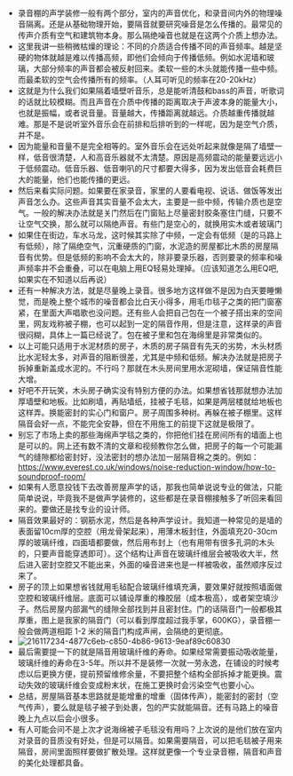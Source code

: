 - 录音棚的声学装修一般有两个部分，室内的声音优化，和录音间内外的物理噪音隔离。还是从基础物理开始，要隔音就要研究噪音是怎么传播的。最常见的传声介质有空气和建筑物本身。那么隔绝噪音也就是在这两个介质上想办法。
- 这里我讲一些稍微枯燥的理论：不同的介质适合传播不同的声音频率。越是坚硬的物体就越是难以传播高频，即他们会倾向于传播低频。例如水泥墙和玻璃，大部分频率的声音都会被反射回来。柔软一些的木头就能传播一些中频。而最柔软的空气会传播所有的频率。（人耳可听见的频率在20-20kHz）
- 这就是为什么我们如果隔着墙壁听音乐，总是能听清鼓和bass的声音，听歌词的话就比较模糊。而且声音在介质中传播的距离取决于声波本身的能量大小，也就是振幅，或者说音量。音量越大，传播距离就越远。介质越重传播就越难。那是不是说听室外音乐会在前排和后排听到的一样呢，因为是空气介质，并不是。
- 因为能量和音量不是完全相等的。室外音乐会在远处听起来就像是隔了墙壁一样，低音很清楚，人和高音乐器就不太清楚。原因是高频震动的能量要远远小于低频震动。低音乐器、低音喇叭的尺寸都要大得多，因为发出低音会耗费巨大的能量，他们也能传播的更远。
- 然后来看实际问题。如果要在家录音，家里的人要看电视、说话、做饭等发出声音怎么办。这些声音其实音量不会太大，主要是一些中频，传输介质也是空气。一般的解决办法就是关门然后在门窗贴上尽量密封胶条塞住门缝，只要不让空气交换，那么就可以隔绝声音。有些门是空心的，就换用实木或者玻璃门
- 如果住在街边，车水马龙，这时候其实除了中频，一定会有低频（是的马路上有低频），除了隔绝空气，沉重硬质的门窗，水泥造的房屋都比木质的房屋隔音有优势。但是低频的影响不会太大的，除非要录乐器，否则要录的频率和噪声频率并不会重叠，可以在电脑上用EQ轻易处理掉。（应该知道怎么用EQ吧,如果实在不知道以后再说）
- 还有一种解决方法，就是尽量晚上录音。很多地方这样做不是因为白天要睡懒觉，而是晚上整个城市的噪音都会比白天小得多，用毛巾毯子之类的把门窗塞紧，在里面大声唱歌也没问题。还有些人会把自己包在一个被子搭出来的空间里，网友戏称被子棚，也可以起到一定的隔音作用，但是注意，这样录的声音很闷糊，具体上一篇已经说了。包在被子里和包在海绵里是非常类似的。
- 以上可能只适用于水泥材质的房子，木质的房子隔音有先天的劣势，木头材质比水泥轻太多，对声音的阻断很差，尤其是中频和低频。解决办法就是把房子拆掉重新盖成水泥的。不行吗？那就在木头房间里用水泥砌墙，保证隔音性能大增。
- 好吧不开玩笑，木头房子确实没有特别方便的办法。如果想省钱那就想办法加厚墙壁和地板。比如刷墙，再贴墙纸，挂被子毛毯，如果是两层楼就给地板也这样弄。换能密封的实心门和窗户。房子周围多种树。再躲在被子棚里。这样隔音会好一点，不能完全安静，但在不用施工的前提下这就是极限了。
- 别忘了市场上卖的那些海绵声学毯之类的，你把他们挂在房间所有的墙面上也是可以的。网上还有数不清的文章和视频教你怎么做，把房子的每一个可能漏气的缝隙都给密封好，没法密封的想办法加一层隔音棉之类的。例如：https://www.everest.co.uk/windows/noise-reduction-window/how-to-soundproof-room/
- 如果有人愿意投钱下去改善房屋声学的话，那我也简单说说专业的做法，只能简单说说，毕竟我不是做声学装修的，这些都是在录音棚接触多了听回来看回来的。要做还是找专业的设计师。
- 隔音效果最好的：钢筋水泥，然后是各种声学设计。我知道一种常见的是墙的表面留10cm厚的空腔（用龙骨架起来），用薄木板封住，外面填充20-30cm厚的玻璃纤维，四面墙都要做，然后用布封上（也有用带有很多孔洞的木头的，只要声音能穿透即可）。这个结构让声音在玻璃纤维层会被吸收大半，然后进入密封空腔又不能出来，外面的噪音进来也是一样被吸收，虽然顺序反过来了。
- 房子的顶上如果想省钱就用毛毡配合玻璃纤维填充满，要效果好就按照墙面做空腔和玻璃纤维层。底面可以铺设厚重的橡胶层（成本极高），或者架空填沙子。然后房屋内部漏气的缝隙全部找到并且密封住。门的话隔音门一般都极其厚重，图上是我家的隔音门（可以看到厚度超过我手掌，600KG），录音棚一般会做两道相距 1-2 米的隔音门构成声闸，会隔绝的更彻底。
-     
    ![216117234-4877c6eb-c850-4b86-9613-9eaf89c60830](https://user-images.githubusercontent.com/42371034/216117930-9184f4ba-62c5-4a6d-b3ec-9f766b81502f.jpg)
- 最后需要提一下的就是隔音用玻璃纤维的寿命。如果经常需要振动吸收能量，玻璃纤维的寿命在3-5年。所以并不是装修一次就一劳永逸，在铺设的时候考虑以后更换方便，提前预留维修余量，不要把整个结构全部拆掉才能更换。震动失效的玻璃纤维会变成粉末状，在施工更换时会污染空气也要小心。
- 总结，房屋隔音基本思路就是能增重的增重（固体传声），能密封的密封（空气传声），要么就是毯子被子到处裹，包的严实就能隔音。还有马路上的噪音晚上九点以后会小很多。
- 有人可能会问不是上次才说海绵被子毛毯没有用吗？上次说的是他们放在室内对录音的音质没有好处，但是可以隔音。如果需要隔音，可以把毛毯被子用来隔音，房间里面照样要做扩散处理。这样就更像一个专业录音棚，隔音和声音的美化处理都具备。
